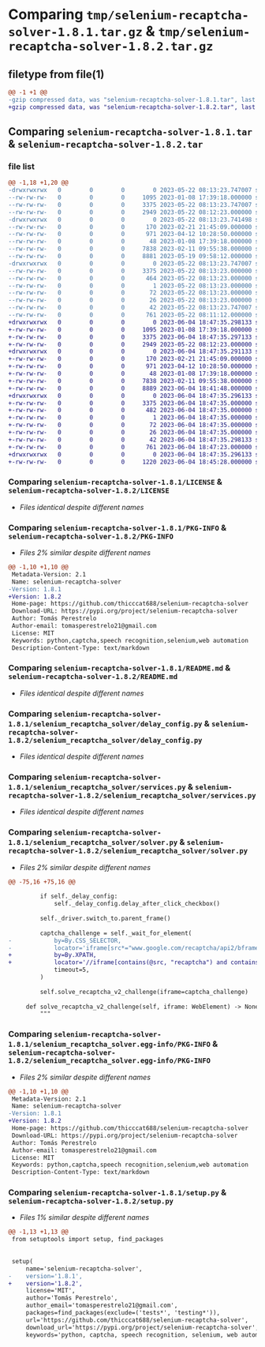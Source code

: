 # Comparing `tmp/selenium-recaptcha-solver-1.8.1.tar.gz` & `tmp/selenium-recaptcha-solver-1.8.2.tar.gz`

## filetype from file(1)

```diff
@@ -1 +1 @@
-gzip compressed data, was "selenium-recaptcha-solver-1.8.1.tar", last modified: Mon May 22 08:13:23 2023, max compression
+gzip compressed data, was "selenium-recaptcha-solver-1.8.2.tar", last modified: Sun Jun  4 18:47:35 2023, max compression
```

## Comparing `selenium-recaptcha-solver-1.8.1.tar` & `selenium-recaptcha-solver-1.8.2.tar`

### file list

```diff
@@ -1,18 +1,20 @@
-drwxrwxrwx   0        0        0        0 2023-05-22 08:13:23.747007 selenium-recaptcha-solver-1.8.1/
--rw-rw-rw-   0        0        0     1095 2023-01-08 17:39:18.000000 selenium-recaptcha-solver-1.8.1/LICENSE
--rw-rw-rw-   0        0        0     3375 2023-05-22 08:13:23.747007 selenium-recaptcha-solver-1.8.1/PKG-INFO
--rw-rw-rw-   0        0        0     2949 2023-05-22 08:12:23.000000 selenium-recaptcha-solver-1.8.1/README.md
-drwxrwxrwx   0        0        0        0 2023-05-22 08:13:23.741498 selenium-recaptcha-solver-1.8.1/selenium_recaptcha_solver/
--rw-rw-rw-   0        0        0      170 2023-02-21 21:45:09.000000 selenium-recaptcha-solver-1.8.1/selenium_recaptcha_solver/__init__.py
--rw-rw-rw-   0        0        0      971 2023-04-12 10:28:50.000000 selenium-recaptcha-solver-1.8.1/selenium_recaptcha_solver/delay_config.py
--rw-rw-rw-   0        0        0       48 2023-01-08 17:39:18.000000 selenium-recaptcha-solver-1.8.1/selenium_recaptcha_solver/exceptions.py
--rw-rw-rw-   0        0        0     7838 2023-02-11 09:55:38.000000 selenium-recaptcha-solver-1.8.1/selenium_recaptcha_solver/services.py
--rw-rw-rw-   0        0        0     8881 2023-05-19 09:58:12.000000 selenium-recaptcha-solver-1.8.1/selenium_recaptcha_solver/solver.py
-drwxrwxrwx   0        0        0        0 2023-05-22 08:13:23.747007 selenium-recaptcha-solver-1.8.1/selenium_recaptcha_solver.egg-info/
--rw-rw-rw-   0        0        0     3375 2023-05-22 08:13:23.000000 selenium-recaptcha-solver-1.8.1/selenium_recaptcha_solver.egg-info/PKG-INFO
--rw-rw-rw-   0        0        0      464 2023-05-22 08:13:23.000000 selenium-recaptcha-solver-1.8.1/selenium_recaptcha_solver.egg-info/SOURCES.txt
--rw-rw-rw-   0        0        0        1 2023-05-22 08:13:23.000000 selenium-recaptcha-solver-1.8.1/selenium_recaptcha_solver.egg-info/dependency_links.txt
--rw-rw-rw-   0        0        0       72 2023-05-22 08:13:23.000000 selenium-recaptcha-solver-1.8.1/selenium_recaptcha_solver.egg-info/requires.txt
--rw-rw-rw-   0        0        0       26 2023-05-22 08:13:23.000000 selenium-recaptcha-solver-1.8.1/selenium_recaptcha_solver.egg-info/top_level.txt
--rw-rw-rw-   0        0        0       42 2023-05-22 08:13:23.747007 selenium-recaptcha-solver-1.8.1/setup.cfg
--rw-rw-rw-   0        0        0      761 2023-05-22 08:11:12.000000 selenium-recaptcha-solver-1.8.1/setup.py
+drwxrwxrwx   0        0        0        0 2023-06-04 18:47:35.298133 selenium-recaptcha-solver-1.8.2/
+-rw-rw-rw-   0        0        0     1095 2023-01-08 17:39:18.000000 selenium-recaptcha-solver-1.8.2/LICENSE
+-rw-rw-rw-   0        0        0     3375 2023-06-04 18:47:35.297133 selenium-recaptcha-solver-1.8.2/PKG-INFO
+-rw-rw-rw-   0        0        0     2949 2023-05-22 08:12:23.000000 selenium-recaptcha-solver-1.8.2/README.md
+drwxrwxrwx   0        0        0        0 2023-06-04 18:47:35.291133 selenium-recaptcha-solver-1.8.2/selenium_recaptcha_solver/
+-rw-rw-rw-   0        0        0      170 2023-02-21 21:45:09.000000 selenium-recaptcha-solver-1.8.2/selenium_recaptcha_solver/__init__.py
+-rw-rw-rw-   0        0        0      971 2023-04-12 10:28:50.000000 selenium-recaptcha-solver-1.8.2/selenium_recaptcha_solver/delay_config.py
+-rw-rw-rw-   0        0        0       48 2023-01-08 17:39:18.000000 selenium-recaptcha-solver-1.8.2/selenium_recaptcha_solver/exceptions.py
+-rw-rw-rw-   0        0        0     7838 2023-02-11 09:55:38.000000 selenium-recaptcha-solver-1.8.2/selenium_recaptcha_solver/services.py
+-rw-rw-rw-   0        0        0     8889 2023-06-04 18:41:48.000000 selenium-recaptcha-solver-1.8.2/selenium_recaptcha_solver/solver.py
+drwxrwxrwx   0        0        0        0 2023-06-04 18:47:35.296133 selenium-recaptcha-solver-1.8.2/selenium_recaptcha_solver.egg-info/
+-rw-rw-rw-   0        0        0     3375 2023-06-04 18:47:35.000000 selenium-recaptcha-solver-1.8.2/selenium_recaptcha_solver.egg-info/PKG-INFO
+-rw-rw-rw-   0        0        0      482 2023-06-04 18:47:35.000000 selenium-recaptcha-solver-1.8.2/selenium_recaptcha_solver.egg-info/SOURCES.txt
+-rw-rw-rw-   0        0        0        1 2023-06-04 18:47:35.000000 selenium-recaptcha-solver-1.8.2/selenium_recaptcha_solver.egg-info/dependency_links.txt
+-rw-rw-rw-   0        0        0       72 2023-06-04 18:47:35.000000 selenium-recaptcha-solver-1.8.2/selenium_recaptcha_solver.egg-info/requires.txt
+-rw-rw-rw-   0        0        0       26 2023-06-04 18:47:35.000000 selenium-recaptcha-solver-1.8.2/selenium_recaptcha_solver.egg-info/top_level.txt
+-rw-rw-rw-   0        0        0       42 2023-06-04 18:47:35.298133 selenium-recaptcha-solver-1.8.2/setup.cfg
+-rw-rw-rw-   0        0        0      761 2023-06-04 18:47:23.000000 selenium-recaptcha-solver-1.8.2/setup.py
+drwxrwxrwx   0        0        0        0 2023-06-04 18:47:35.296133 selenium-recaptcha-solver-1.8.2/tests/
+-rw-rw-rw-   0        0        0     1220 2023-06-04 18:45:28.000000 selenium-recaptcha-solver-1.8.2/tests/test_api.py
```

### Comparing `selenium-recaptcha-solver-1.8.1/LICENSE` & `selenium-recaptcha-solver-1.8.2/LICENSE`

 * *Files identical despite different names*

### Comparing `selenium-recaptcha-solver-1.8.1/PKG-INFO` & `selenium-recaptcha-solver-1.8.2/PKG-INFO`

 * *Files 2% similar despite different names*

```diff
@@ -1,10 +1,10 @@
 Metadata-Version: 2.1
 Name: selenium-recaptcha-solver
-Version: 1.8.1
+Version: 1.8.2
 Home-page: https://github.com/thicccat688/selenium-recaptcha-solver
 Download-URL: https://pypi.org/project/selenium-recaptcha-solver
 Author: Tomás Perestrelo
 Author-email: tomasperestrelo21@gmail.com
 License: MIT
 Keywords: python,captcha,speech recognition,selenium,web automation
 Description-Content-Type: text/markdown
```

### Comparing `selenium-recaptcha-solver-1.8.1/README.md` & `selenium-recaptcha-solver-1.8.2/README.md`

 * *Files identical despite different names*

### Comparing `selenium-recaptcha-solver-1.8.1/selenium_recaptcha_solver/delay_config.py` & `selenium-recaptcha-solver-1.8.2/selenium_recaptcha_solver/delay_config.py`

 * *Files identical despite different names*

### Comparing `selenium-recaptcha-solver-1.8.1/selenium_recaptcha_solver/services.py` & `selenium-recaptcha-solver-1.8.2/selenium_recaptcha_solver/services.py`

 * *Files identical despite different names*

### Comparing `selenium-recaptcha-solver-1.8.1/selenium_recaptcha_solver/solver.py` & `selenium-recaptcha-solver-1.8.2/selenium_recaptcha_solver/solver.py`

 * *Files 2% similar despite different names*

```diff
@@ -75,16 +75,16 @@
 
         if self._delay_config:
             self._delay_config.delay_after_click_checkbox()
 
         self._driver.switch_to.parent_frame()
 
         captcha_challenge = self._wait_for_element(
-            by=By.CSS_SELECTOR,
-            locator='iframe[src*="www.google.com/recaptcha/api2/bframe"]',
+            by=By.XPATH,
+            locator='//iframe[contains(@src, "recaptcha") and contains(@src, "bframe")]',
             timeout=5,
         )
 
         self.solve_recaptcha_v2_challenge(iframe=captcha_challenge)
 
     def solve_recaptcha_v2_challenge(self, iframe: WebElement) -> None:
         """
```

### Comparing `selenium-recaptcha-solver-1.8.1/selenium_recaptcha_solver.egg-info/PKG-INFO` & `selenium-recaptcha-solver-1.8.2/selenium_recaptcha_solver.egg-info/PKG-INFO`

 * *Files 2% similar despite different names*

```diff
@@ -1,10 +1,10 @@
 Metadata-Version: 2.1
 Name: selenium-recaptcha-solver
-Version: 1.8.1
+Version: 1.8.2
 Home-page: https://github.com/thicccat688/selenium-recaptcha-solver
 Download-URL: https://pypi.org/project/selenium-recaptcha-solver
 Author: Tomás Perestrelo
 Author-email: tomasperestrelo21@gmail.com
 License: MIT
 Keywords: python,captcha,speech recognition,selenium,web automation
 Description-Content-Type: text/markdown
```

### Comparing `selenium-recaptcha-solver-1.8.1/setup.py` & `selenium-recaptcha-solver-1.8.2/setup.py`

 * *Files 1% similar despite different names*

```diff
@@ -1,13 +1,13 @@
 from setuptools import setup, find_packages
 
 
 setup(
     name='selenium-recaptcha-solver',
-    version='1.8.1',
+    version='1.8.2',
     license='MIT',
     author='Tomás Perestrelo',
     author_email='tomasperestrelo21@gmail.com',
     packages=find_packages(exclude=('tests*', 'testing*')),
     url='https://github.com/thicccat688/selenium-recaptcha-solver',
     download_url='https://pypi.org/project/selenium-recaptcha-solver',
     keywords='python, captcha, speech recognition, selenium, web automation',
```

